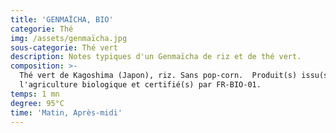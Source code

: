 ```yaml
---
title: 'GENMAÏCHA, BIO'
categorie: Thé
img: /assets/genmaïcha.jpg
sous-categorie: Thé vert
description: Notes typiques d'un Genmaïcha de riz et de thé vert.
composition: >-
  Thé vert de Kagoshima (Japon), riz. Sans pop-corn.  Produit(s) issu(s) de
  l'agriculture biologique et certifié(s) par FR-BIO-01.
temps: 1 mn
degree: 95°C
time: 'Matin, Après-midi'
---
```


